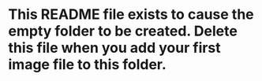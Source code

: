 # This README file exists to cause the empty folder to be created. Delete this file when you add your first image file to this folder.
